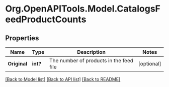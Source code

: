 # Org.OpenAPITools.Model.CatalogsFeedProductCounts

## Properties

Name | Type | Description | Notes
------------ | ------------- | ------------- | -------------
**Original** | **int?** | The number of products in the feed file | [optional] 

[[Back to Model list]](../README.md#documentation-for-models) [[Back to API list]](../README.md#documentation-for-api-endpoints) [[Back to README]](../README.md)

